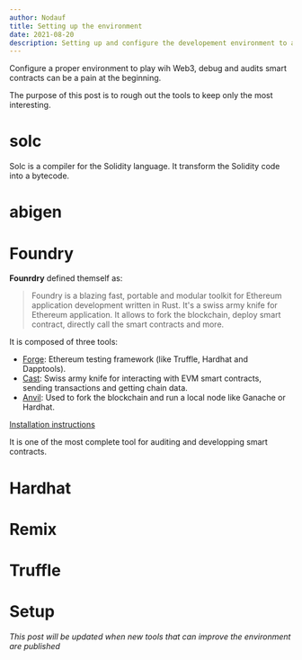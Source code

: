 ```yaml
---
author: Nodauf
title: Setting up the environment
date: 2021-08-20
description: Setting up and configure the developement environment to attacks solidiy contracts
---
```


Configure a proper environment to play wih Web3, debug and audits smart contracts can be a pain at the beginning.

The purpose of this post is to rough out the tools to keep only the most interesting.

# solc

Solc is a compiler for the Solidity language. It transform the Solidity code into a bytecode.

# abigen

# Foundry

**Founrdry** defined themself as:

> Foundry is a blazing fast, portable and modular toolkit for Ethereum application development written in Rust.
> It's a swiss army knife for Ethereum application. It allows to fork the blockchain, deploy smart contract, directly call the smart contracts and more.

It is composed of three tools:

- [Forge](https://github.com/foundry-rs/foundry/blob/master/forge): Ethereum testing framework (like Truffle, Hardhat and Dapptools).
- [Cast](https://github.com/foundry-rs/foundry/blob/master/cast): Swiss army knife for interacting with EVM smart contracts, sending transactions and getting chain data.
- [Anvil](https://github.com/foundry-rs/foundry/blob/master/anvil): Used to fork the blockchain and run a local node like Ganache or Hardhat.

[Installation instructions](https://github.com/foundry-rs/foundry#Installation)

It is one of the most complete tool for auditing and developping smart contracts.

# Hardhat

# Remix

# Truffle

# Setup

_This post will be updated when new tools that can improve the environment are published_
